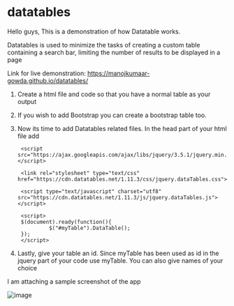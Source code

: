 # datatables

Hello guys, This is a demonstration of how Datatable works.
  
  Datatables is used to minimize the tasks of creating a custom table containing a search bar, limiting the number of results to be displayed in a page

Link for live demonstration: https://manojkumaar-gowda.github.io/datatables/

1. Create a html file and code so that you have a normal table as your output

2. If you wish to add Bootstrap you can create a bootstrap table too.

3. Now its time to add Datatables related files. In the head part of your html file add

    
    >> 
        <script src="https://ajax.googleapis.com/ajax/libs/jquery/3.5.1/jquery.min.js"></script>
    
    
    >> 
        <link rel="stylesheet" type="text/css" href="https://cdn.datatables.net/1.11.3/css/jquery.dataTables.css">
    
    
    >> 
        <script type="text/javascript" charset="utf8" src="https://cdn.datatables.net/1.11.3/js/jquery.dataTables.js"></script>
    
    
    >> 
        <script>
        $(document).ready(function(){
		         $("#myTable").DataTable();
        });
   	    </script>
        
        
  4. Lastly, give your table an id. Since myTable has been used as id in the jquery part of your code use myTable. You can also give names of your choice



I am attaching a sample screenshot of the app

![image](https://user-images.githubusercontent.com/95869837/149780235-63ba31be-10e5-4fd2-99b7-c377f6fbc47b.png)

    
